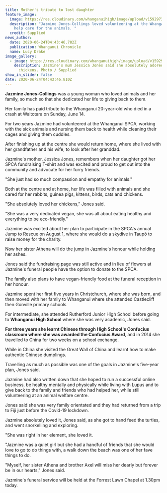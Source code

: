 ```yaml
---
title: Mother's tribute to lost daughter
feature_image:
  image: https://res.cloudinary.com/whanganuihigh/image/upload/v1592973935/News/Jazmine_Jones-Collings_ex_student._Chron_24.6.20.jpg
  description: "Jazmine Jones-Collings loved volunteering at the Whanganui SPCA to
    help care for the animals. "
  credit: Supplied
news_author:
  date: 2020-06-24T04:43:46.782Z
  publication: Whanganui Chronicle
  name: Lucy Drake
image_gallery:
  - image: https://res.cloudinary.com/whanganuihigh/image/upload/v1592973956/News/Jazmine_Jones-Collings_with_chickens_ex_student._Chron_24.6.20.jpg
    description: Jazmine's mum Jessica Jones said she absolutely adored her
      chickens. Photo / Supplied
show_in_slider: false
date: 2020-06-24T04:43:46.810Z
---
```

**Jazmine Jones-Collings** was a young woman who loved animals and her family, so much so that she dedicated her life to giving back to them.

Her family has paid tribute to the Whanganui 20-year-old who died in a crash at Waitotara on Sunday, June 14.

For two years Jazmine had volunteered at the Whanganui SPCA, working with the sick animals and nursing them back to health while cleaning their cages and giving them cuddles.

After finishing up at the centre she would return home, where she lived with her grandfather and his wife, to look after her granddad.

Jazmine's mother, Jessica Jones, remembers when her daughter got her SPCA fundraising T-shirt and was excited and proud to get out into the community and advocate for her furry friends.

"She just had so much compassion and empathy for animals."

Both at the centre and at home, her life was filled with animals and she cared for her rabbits, guinea pigs, kittens, birds, cats and chickens.

"She absolutely loved her chickens," Jones said.

"She was a very dedicated vegan, she was all about eating healthy and everything to be eco-friendly."

Jazmine was excited about her plan to participate in the SPCA's annual Jump to Rescue on August 1, where she would do a skydive in Taupō to raise money for the charity.

Now her sister Athena will do the jump in Jazmine's honour while holding her ashes.

Jones said the fundraising page was still active and in lieu of flowers at Jazmine's funeral people have the option to donate to the SPCA.

The family also plans to have vegan-friendly food at the funeral reception in her honour.

Jazmine spent her first five years in Christchurch, where she was born, and then moved with her family to Whanganui where she attended Castlecliff then Gonville primary schools.

For intermediate, she attended Rutherford Junior High School before going to **Whanganui High School** where she was very academic, Jones said.

**For three years she learnt Chinese through High School's Confucius classroom where she was awarded the Confucius Award**, and in 2014 she travelled to China for two weeks on a school exchange.

While in China she visited the Great Wall of China and learnt how to make authentic Chinese dumplings.

Travelling as much as possible was one of the goals in Jazmine's five-year plan, Jones said.

Jazmine had also written down that she hoped to run a successful online business, be healthy mentally and physically while living with Lupus and to give back to the family and friends who had helped her, while still volunteering at an animal welfare centre.

Jones said she was very family orientated and they had returned from a trip to Fiji just before the Covid-19 lockdown.

Jazmine absolutely loved it, Jones said, as she got to hand feed the turtles, and went snorkelling and exploring.

"She was right in her element, she loved it.

"Jazmine was a quiet girl but she had a handful of friends that she would love to go to do things with, a walk down the beach was one of her fave things to do.

"Myself, her sister Athena and brother Axel will miss her dearly but forever be in our hearts," Jones said.

Jazmine's funeral service will be held at the Forrest Lawn Chapel at 1.30pm today.
